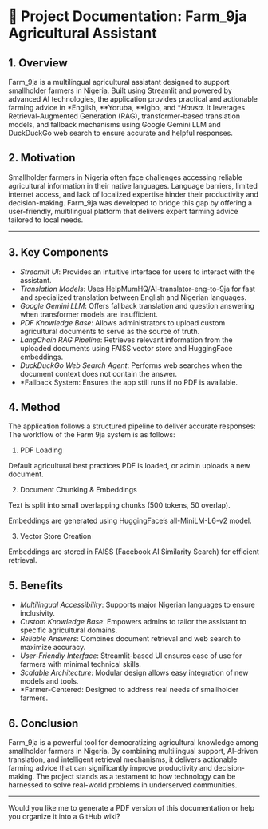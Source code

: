 
# 📘 Project Documentation: Farm_9ja Agricultural Assistant

## 1. Overview

Farm_9ja is a multilingual agricultural assistant designed to support smallholder farmers in Nigeria. Built using Streamlit and powered by advanced AI technologies, the application provides practical and actionable farming advice in *English, **Yoruba, **Igbo, and **Hausa*. It leverages Retrieval-Augmented Generation (RAG), transformer-based translation models, and fallback mechanisms using Google Gemini LLM and DuckDuckGo web search to ensure accurate and helpful responses.


## 2. Motivation

Smallholder farmers in Nigeria often face challenges accessing reliable agricultural information in their native languages. Language barriers, limited internet access, and lack of localized expertise hinder their productivity and decision-making. Farm_9ja was developed to bridge this gap by offering a user-friendly, multilingual platform that delivers expert farming advice tailored to local needs.

---

## 3. Key Components

- *Streamlit UI*: Provides an intuitive interface for users to interact with the assistant.
- *Translation Models*: Uses HelpMumHQ/AI-translator-eng-to-9ja for fast and specialized translation between English and Nigerian languages.
- *Google Gemini LLM*: Offers fallback translation and question answering when transformer models are insufficient.
- *PDF Knowledge Base*: Allows administrators to upload custom agricultural documents to serve as the source of truth.
- *LangChain RAG Pipeline*: Retrieves relevant information from the uploaded documents using FAISS vector store and HuggingFace embeddings.
- *DuckDuckGo Web Search Agent*: Performs web searches when the document context does not contain the answer.
- *Fallback System: Ensures the app still runs if no PDF is available.

## 4. Method

The application follows a structured pipeline to deliver accurate responses:
The workflow of the Farm 9ja system is as follows:

1. PDF Loading

Default agricultural best practices PDF is loaded, or admin uploads a new document.



2. Document Chunking & Embeddings

Text is split into small overlapping chunks (500 tokens, 50 overlap).

Embeddings are generated using HuggingFace’s all-MiniLM-L6-v2 model.



3. Vector Store Creation

Embeddings are stored in FAISS (Facebook AI Similarity Search) for efficient retrieval.



## 5. Benefits

- *Multilingual Accessibility*: Supports major Nigerian languages to ensure inclusivity.
- *Custom Knowledge Base*: Empowers admins to tailor the assistant to specific agricultural domains.
- *Reliable Answers*: Combines document retrieval and web search to maximize accuracy.
- *User-Friendly Interface*: Streamlit-based UI ensures ease of use for farmers with minimal technical skills.
- *Scalable Architecture*: Modular design allows easy integration of new models and tools.
- *Farmer-Centered: Designed to address real needs of smallholder farmers.

## 6. Conclusion

Farm_9ja is a powerful tool for democratizing agricultural knowledge among smallholder farmers in Nigeria. By combining multilingual support, AI-driven translation, and intelligent retrieval mechanisms, it delivers actionable farming advice that can significantly improve productivity and decision-making. The project stands as a testament to how technology can be harnessed to solve real-world problems in underserved communities.

---

Would you like me to generate a PDF version of this documentation or help you organize it into a GitHub wiki?
